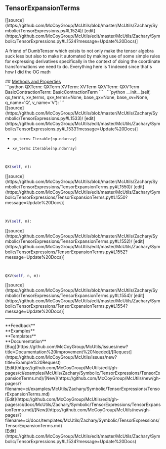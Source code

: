 ## <a id="McUtils.Zachary.Symbolic.TensorExpressions.TensorExpansionTerms">TensorExpansionTerms</a> 

<div class="docs-source-link" markdown="1">
[[source](https://github.com/McCoyGroup/McUtils/blob/master/McUtils/Zachary/Symbolic/TensorExpressions.py#L1524)/
[edit](https://github.com/McCoyGroup/McUtils/edit/master/McUtils/Zachary/Symbolic/TensorExpressions.py#L1524?message=Update%20Docs)]
</div>

A friend of DumbTensor which exists
to not only make the tensor algebra suck less but also
to make it automated by making use of some simple rules
for expressing derivatives specifically in the context of
doing the coordinate transformations we need to do.
Everything here is 1 indexed since that's how I did the OG math







<div class="collapsible-section">
 <div class="collapsible-section collapsible-section-header" markdown="1">
## <a class="collapse-link" data-toggle="collapse" href="#methods" markdown="1"> Methods and Properties</a> <a class="float-right" data-toggle="collapse" href="#methods"><i class="fa fa-chevron-down"></i></a>
 </div>
 <div class="collapsible-section collapsible-section-body collapse show" id="methods" markdown="1">
 ```python
QXTerm: QXTerm
XVTerm: XVTerm
QXVTerm: QXVTerm
BasicContractionTerm: BasicContractionTerm
```
<a id="McUtils.Zachary.Symbolic.TensorExpressions.TensorExpansionTerms.__init__" class="docs-object-method">&nbsp;</a> 
```python
__init__(self, qx_terms, xv_terms, qxv_terms=None, base_qx=None, base_xv=None, q_name='Q', v_name='V'): 
```
<div class="docs-source-link" markdown="1">
[[source](https://github.com/McCoyGroup/McUtils/blob/master/McUtils/Zachary/Symbolic/TensorExpressions.py#L1533)/
[edit](https://github.com/McCoyGroup/McUtils/edit/master/McUtils/Zachary/Symbolic/TensorExpressions.py#L1533?message=Update%20Docs)]
</div>

  - `qx_terms`: `Iterable[np.ndarray]`
    > 
  - `xv_terms`: `Iterable[np.ndarray]`
    >


<a id="McUtils.Zachary.Symbolic.TensorExpressions.TensorExpansionTerms.QX" class="docs-object-method">&nbsp;</a> 
```python
QX(self, n): 
```
<div class="docs-source-link" markdown="1">
[[source](https://github.com/McCoyGroup/McUtils/blob/master/McUtils/Zachary/Symbolic/TensorExpressions/TensorExpansionTerms.py#L1550)/
[edit](https://github.com/McCoyGroup/McUtils/edit/master/McUtils/Zachary/Symbolic/TensorExpressions/TensorExpansionTerms.py#L1550?message=Update%20Docs)]
</div>


<a id="McUtils.Zachary.Symbolic.TensorExpressions.TensorExpansionTerms.XV" class="docs-object-method">&nbsp;</a> 
```python
XV(self, m): 
```
<div class="docs-source-link" markdown="1">
[[source](https://github.com/McCoyGroup/McUtils/blob/master/McUtils/Zachary/Symbolic/TensorExpressions/TensorExpansionTerms.py#L1552)/
[edit](https://github.com/McCoyGroup/McUtils/edit/master/McUtils/Zachary/Symbolic/TensorExpressions/TensorExpansionTerms.py#L1552?message=Update%20Docs)]
</div>


<a id="McUtils.Zachary.Symbolic.TensorExpressions.TensorExpansionTerms.QXV" class="docs-object-method">&nbsp;</a> 
```python
QXV(self, n, m): 
```
<div class="docs-source-link" markdown="1">
[[source](https://github.com/McCoyGroup/McUtils/blob/master/McUtils/Zachary/Symbolic/TensorExpressions/TensorExpansionTerms.py#L1554)/
[edit](https://github.com/McCoyGroup/McUtils/edit/master/McUtils/Zachary/Symbolic/TensorExpressions/TensorExpansionTerms.py#L1554?message=Update%20Docs)]
</div>
 </div>
</div>












---


<div markdown="1" class="text-secondary">
<div class="container">
  <div class="row">
   <div class="col" markdown="1">
**Feedback**   
</div>
   <div class="col" markdown="1">
**Examples**   
</div>
   <div class="col" markdown="1">
**Templates**   
</div>
   <div class="col" markdown="1">
**Documentation**   
</div>
   <div class="col" markdown="1">
   
</div>
   <div class="col" markdown="1">
   
</div>
   <div class="col" markdown="1">
   
</div>
</div>
  <div class="row">
   <div class="col" markdown="1">
[Bug](https://github.com/McCoyGroup/McUtils/issues/new?title=Documentation%20Improvement%20Needed)/[Request](https://github.com/McCoyGroup/McUtils/issues/new?title=Example%20Request)   
</div>
   <div class="col" markdown="1">
[Edit](https://github.com/McCoyGroup/McUtils/edit/gh-pages/ci/examples/McUtils/Zachary/Symbolic/TensorExpressions/TensorExpansionTerms.md)/[New](https://github.com/McCoyGroup/McUtils/new/gh-pages/?filename=ci/examples/McUtils/Zachary/Symbolic/TensorExpressions/TensorExpansionTerms.md)   
</div>
   <div class="col" markdown="1">
[Edit](https://github.com/McCoyGroup/McUtils/edit/gh-pages/ci/docs/McUtils/Zachary/Symbolic/TensorExpressions/TensorExpansionTerms.md)/[New](https://github.com/McCoyGroup/McUtils/new/gh-pages/?filename=ci/docs/templates/McUtils/Zachary/Symbolic/TensorExpressions/TensorExpansionTerms.md)   
</div>
   <div class="col" markdown="1">
[Edit](https://github.com/McCoyGroup/McUtils/edit/master/McUtils/Zachary/Symbolic/TensorExpressions.py#L1524?message=Update%20Docs)   
</div>
   <div class="col" markdown="1">
   
</div>
   <div class="col" markdown="1">
   
</div>
   <div class="col" markdown="1">
   
</div>
</div>
</div>
</div>